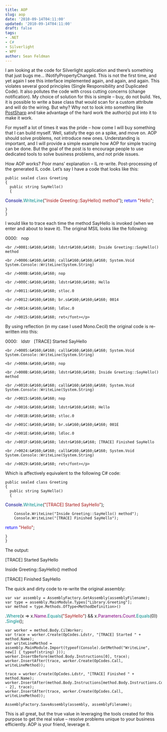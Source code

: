 ```yaml
---
title: AOP
slug: aop
date: '2010-09-14T04:11:00'
updated: '2010-09-14T04:11:00'
draft: false
tags:
- .NET
- C#
- Silverlight
- WPF
author: Sean Feldman
---
```



I am looking at the code for Silverlight application and there’s something that just bugs me… INotifyPropertyChanged. This is not the first time, and yet again I see this interface implemented again, and again, and again. This violates several good principles (Single Responsibility and Duplicated Code). It also pollutes the code with cross cutting concerns (change notification). My choice of solution for this is simple – buy, do not build. Yes, it is possible to write a base class that would scan for a custom attribute and will do the wiring. But why? Why not to look into something like [PostSharp](http://www.sharpcrafters.com/) and take advantage of the hard work the author(s) put into it to make it work.

For myself a lot of times it was the pride – how come I will buy something that I can build myself. Well, satisfy the ego on a spike, and move on. AOP should solve problems, not introduce new ones. Understanding is important, and I will provide a simple example how AOP for simple tracing can be done. But the goal of the post is to encourage people to use dedicated tools to solve business problems, and not pride issues.

How AOP works? Poor mans’ explanation – IL re-write. Post-processing of the generated IL code. Let’s say I have a code that looks like this:

```
public sealed class Greeting
{
  public string SayHello()
  {
```
<span style="color: #00008b">Console</span>.<span style="color: #008b8b">WriteLine</span>(<span style="color: #a31515">&quot;Inside Greeting::SayHello() method&quot;</span>);
<span style="color: blue">return </span><span style="color: #a31515">&quot;Hello&quot;</span>;
```
}
}
```

I would like to trace each time the method SayHello is invoked (when we enter and about to leave it). The original MSIL looks like the following:

0000:   nop
```
<br />0001:&#160;&#160; ldstr&#160;&#160; Inside Greeting::SayHello() method
```
```
<br />0006:&#160;&#160; call&#160;&#160;&#160; System.Void System.Console::WriteLine(System.String)
```
```
<br />000B:&#160;&#160; nop
```
```
<br />000C:&#160;&#160; ldstr&#160;&#160; Hello
```
```
<br />0011:&#160;&#160; stloc.0
```
```
<br />0012:&#160;&#160; br.s&#160;&#160;&#160; 0014
```
```
<br />0014:&#160;&#160; ldloc.0
```
```
<br />0015:&#160;&#160; ret</font></p>
```

By using reflection (in my case I used Mono.Cecil) the original code is re-written into this:

0000:   ldstr   [TRACE] Started SayHello
```
<br />0005:&#160;&#160; call&#160;&#160;&#160; System.Void System.Console::WriteLine(System.String)
```
```
<br />000A:&#160;&#160; nop
```
```
<br />000B:&#160;&#160; ldstr&#160;&#160; Inside Greeting::SayHello() method
```
```
<br />0010:&#160;&#160; call&#160;&#160;&#160; System.Void System.Console::WriteLine(System.String)
```
```
<br />0015:&#160;&#160; nop
```
```
<br />0016:&#160;&#160; ldstr&#160;&#160; Hello
```
```
<br />001B:&#160;&#160; stloc.0
```
```
<br />001C:&#160;&#160; br.s&#160;&#160;&#160; 001E
```
```
<br />001E:&#160;&#160; ldloc.0
```
```
<br />001F:&#160;&#160; ldstr&#160;&#160; [TRACE] Finished SayHello
```
```
<br />0024:&#160;&#160; call&#160;&#160;&#160; System.Void System.Console::WriteLine(System.String)
```
```
<br />0029:&#160;&#160; ret</font></p>
```

Which is affectively equivalent to the following C# code:

```
public sealed class Greeting
{
  public string SayHello()
  {
```
<span style="color: #00008b">Console</span>.<span style="color: #008b8b">WriteLine</span>(<span style="color: #a31515">&quot;[TRACE] Started SayHello&quot;</span>);
```
    Console.WriteLine("Inside Greeting::SayHello() method");
    Console.WriteLine("[TRACE] Finished SayHello");
```
<span style="color: blue">return </span><span style="color: #a31515">&quot;Hello&quot;</span>;
```
}
}
```

The output:

[TRACE] Started SayHello
  
Inside Greeting::SayHello() method
  
[TRACE] Finished SayHello

The quick and dirty code to re-write the original assembly:

```
var var assembly = AssemblyFactory.GetAssembly(assemblyFilename);
var type = assembly.MainModule.Types["Library.Greeting"];
var method = type.Methods.OfType<MethodDefinition>()
```
.<span style="color: #008b8b">Where</span>(x =&gt; x.<span style="color: purple">Name</span>.<span style="color: #008b8b">Equals</span>(<span style="color: #a31515">&quot;SayHello&quot;</span>) &amp;&amp; x.<span style="color: purple">Parameters</span>.<span style="color: purple">Count</span>.<span style="color: #008b8b">Equals</span>(0))
                       .<span style="color: #008b8b">Single</span>();
```
var worker = method.Body.CilWorker;
var trace = worker.Create(OpCodes.Ldstr, "[TRACE] Started " + method.Name);
var writeLineMethod = assembly.MainModule.Import(typeof(Console).GetMethod("WriteLine", new[] { typeof(string) }));
worker.InsertBefore(method.Body.Instructions[0], trace);
worker.InsertAfter(trace, worker.Create(OpCodes.Call, writeLineMethod));

trace = worker.Create(OpCodes.Ldstr, "[TRACE] Finished " + method.Name);
worker.InsertAfter(method.Body.Instructions[method.Body.Instructions.Count - 2], trace);
worker.InsertAfter(trace, worker.Create(OpCodes.Call, writeLineMethod));

AssemblyFactory.SaveAssembly(assembly, assemblyFilename);
```

This is all great, but the true value in leveraging the tools created for this purpose to get the real value – resolve problems unique to your business efficiently. AOP is your friend, leverage it.






